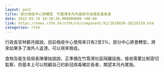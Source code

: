 ```yaml
---
layout: post
title: 部分檢疫中心將轉型　竹篙灣本月內接收可自理長者患者
date: 2022-03-19 18:30:34.000000000 +08:00
link: https://news.rthk.hk/rthk/ch/component/k2/1639830-20220319.htm
categories: rthk
---
```


行政長官林鄭月娥說，目前檢疫中心使用率只有2至3%，部分中心將會轉型，將來如果多了海外人返港，可以用來檢疫。

食物及衞生局局長陳肇始說說，正準備在竹篙灣社區隔離設施，接收需要比較密切監察、但基本上可以照顧自己的新冠病毒確診長者，期望本月內實施。
